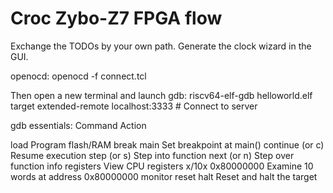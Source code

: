 # Croc Zybo-Z7 FPGA flow

Exchange the TODOs by your own path.
Generate the clock wizard in the GUI.


openocd: 
openocd -f connect.tcl

Then open a new terminal and launch gdb:
riscv64-elf-gdb helloworld.elf
target extended-remote localhost:3333 # Connect to server

gdb essentials:
Command	            Action

load	            Program flash/RAM
break main	        Set breakpoint at main()
continue (or c)	    Resume execution
step (or s)	        Step into function
next (or n)	        Step over function
info registers	    View CPU registers
x/10x 0x80000000	Examine 10 words at address 0x80000000
monitor reset halt	Reset and halt the target